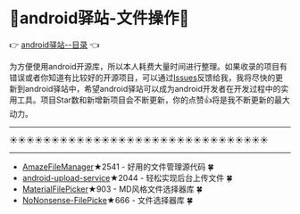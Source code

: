 # :running:android驿站-文件操作:running:
:point_right: [android驿站--目录](https://github.com/enChenging/android_posthouse) :point_left: 

为方便使用android开源库，所以本人耗费大量时间进行整理。如果收录的项目有错误或者你知道有比较好的开源项目，可以通过[Issues](https://github.com/enChenging/android_posthouse/issues)反馈给我，我将尽快的更新到android驿站中，希望android驿站可以成为android开发者在开发过程中的实用工具。项目Star数和新增新项目会不断更新，你的点赞:+1:将是我不断更新的最大动力。

<HR style="FILTER: progid:DXImageTransform.Microsoft.Shadow(color:#987cb9,direction:145,strength:15)" width="100%" color=#987cb9 SIZE=1>

:sunny::sunny::sunny::sunny::sunny::sunny::sunny::sunny::sunny::sunny::sunny::sunny::sunny::sunny::sunny::sunny::sunny::sunny::sunny::sunny::sunny::sunny::sunny::sunny::sunny::sunny::sunny::sunny::sunny::sunny::sunny:
<HR style="FILTER: progid:DXImageTransform.Microsoft.Shadow(color:#987cb9,direction:145,strength:15)" width="100%" color=#987cb9 SIZE=1>


- [AmazeFileManager](https://github.com/arpitkh96/AmazeFileManager)★2541 - 好用的文件管理源代码 :four_leaf_clover: 
- [android-upload-service](https://github.com/gotev/android-upload-service)★2044 - 轻松实现后台上传文件 :four_leaf_clover:
- [MaterialFilePicker](https://github.com/nbsp-team/MaterialFilePicker)★903 - MD风格文件选择器库 :four_leaf_clover:
- [NoNonsense-FilePicke](https://github.com/spacecowboy/NoNonsense-FilePicker)★666 - 文件选择器库 :four_leaf_clover:



       
